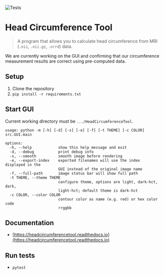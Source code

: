 ![Tests](https://github.com/COMP523TeamD/HeadCircumferenceTool/actions/workflows/tests.yml/badge.svg)

# Head Circumference Tool

> A program that allows you to calculate head circumference from MRI (`.nii`, `.nii.gz`, `.nrrd`) data.

We are currently working on the GUI and confirming that our circumference measurement results are correct using pre-computed data.

## Setup

1. Clone the repository
2. `pip install -r requirements.txt`

## Start GUI

Current working directory must be `.../HeadCircumferenceTool`.

```
usage: python -m [-h] [-d] [-s] [-e] [-f] [-t THEME] [-c COLOR] src.GUI.main

options:
  -h, --help            show this help message and exit
  -d, --debug           print debug info
  -s, --smooth          smooth image before rendering
  -e, --export-index    exported filenames will use the index displayed in the
                        GUI instead of the original image name
  -f, --full-path       image status bar will show full path
  -t THEME, --theme THEME
                        configure theme, options are light, dark-hct, dark,
                        light-hct; default theme is dark-hct
  -c COLOR, --color COLOR
                        contour color as name (e.g. red) or hex color code
                        rrggbb
```

## Documentation

- [https://headcircumferencetool.readthedocs.io](https://headcircumferencetool.readthedocs.io)

## Run tests

- `pytest`

